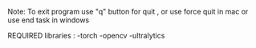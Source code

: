 Note: To exit program use "q" button for quit , or use force quit in mac or use end task in windows 

REQUIRED libraries :
-torch
-opencv
-ultralytics
